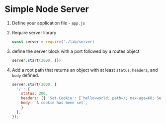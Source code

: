 # Simple Node Server

1. Define your application file - `app.js`

2. Require server library
    ```js
    const server = require('./lib/server)
    ```

3. define the server block with a port followed by a routes object
    ```js
    server.start(3000, {})
    ```

4. Add a root path that returns an object with at least `status`, `headers`,
   and `body` defined.
    ```js
    server.start(3000, {
      '/': {
        status: 200,
        headers: [{ 'Set-Cookie': [`hello=world; path=/; max-age=60; Secure;`] }],
        body: `A cookie has been set`,
        }
      },
    });
    ```
